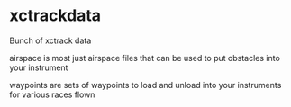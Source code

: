 # xctrackdata
Bunch of xctrack data

airspace is most just airspace files that can be used to put obstacles into your instrument

waypoints are sets of waypoints to load and unload into your instruments for various races flown

